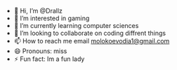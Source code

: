 - 👋 Hi, I’m @Drallz
- 👀 I’m interested in gaming
- 🌱 I’m currently learning computer sciences
- 💞️ I’m looking to collaborate on coding diffrent things
- 📫 How to reach me email molokoevodia1@gmail.com
- 😄 Pronouns: miss
- ⚡ Fun fact: Im a fun lady

<!---
Drallz/Drallz is a ✨ special ✨ repository because its `README.md` (this file) appears on your GitHub profile.
You can click the Preview link to take a look at your changes.
--->
